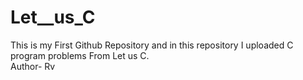 # Let__us_C
This is my First Github Repository and in this repository I uploaded C program problems From Let us C.
<br>
Author- Rv